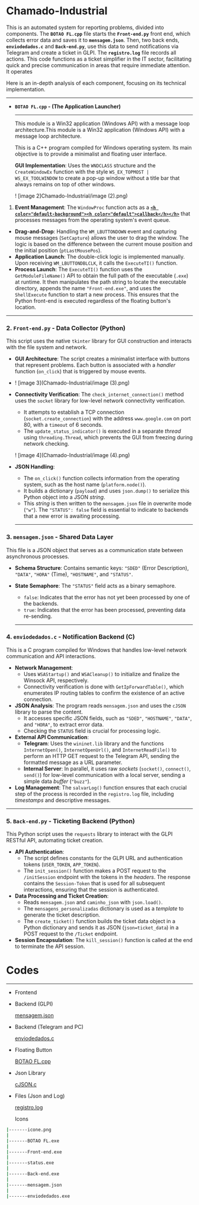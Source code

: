 # Chamado-Industrial
This is an automated system for reporting problems, divided into components. The **`BOTAO FL.cpp`** file starts the **`Front-end.py`** front end, which collects error data and saves it to **`mensagem.json`**. Then, two back ends, **`enviodedados.c`** and **`Back-end.py`**, use this data to send notifications via Telegram and create a ticket in GLPI. The **`registro.log`** file records all actions.
This code functions as a ticket simplifier in the IT sector, facilitating quick and precise communication in areas that require immediate attention. It operates

Here is an in-depth analysis of each component, focusing on its technical implementation.

---

- **`BOTAO FL.cpp` - (The Application Launcher)**
    
    ---
    
    <aside>
    
    This module is a Win32 application (Windows API) with a message loop architecture.This module is a Win32 application (Windows API) with a message loop architecture.
    
    </aside>
    
    This is a C++ program compiled for Windows operating system. Its main objective is to provide a minimalist and floating user interface.
    
    **GUI Implementation**: Uses the `WNDCLASS` structure and the `CreateWindowEx` function with the style `WS_EX_TOPMOST | WS_EX_TOOLWINDOW` to create a pop-up window without a title bar that always remains on top of other windows.
    
  ! [image 2]Chamado-Industrial/image (2).png)
    
1. **Event Management**: The `WindowProc` function acts as a [**`<h color="default-background"><h color="default">callback</h></h>`**](https://www.youtube.com/watch?v=gcE0Gx6TgT4) that processes messages from the operating system's event queue.
- **Drag-and-Drop**: Handling the `WM_LBUTTONDOWN` event and capturing mouse messages (`SetCapture`) allows the user to drag the window. The logic is based on the difference between the current mouse position and the initial position (`ptLastMousePos`).
- **Application Launch**: The double-click logic is implemented manually. Upon receiving `WM_LBUTTONDBLCLK`, it calls the `ExecuteTI()` function.
- **Process Launch**: The `ExecuteTI()` function uses the `GetModuleFileName()` API to obtain the full path of the executable (`.exe`) at runtime. It then manipulates the path string to locate the executable directory, appends the name `"Front-end.exe"`, and uses the `ShellExecute` function to start a new process. This ensures that the Python front-end is executed regardless of the floating button's location.

---

### **2. `Front-end.py` - Data Collector (Python)**

This script uses the native `tkinter` library for GUI construction and interacts with the file system and network.

- **GUI Architecture**: The script creates a minimalist interface with buttons that represent problems. Each button is associated with a *handler* function (`on_click`) that is triggered by mouse events.
- 
  ! [image 3](Chamado-Industrial/image (3).png)
  
- **Connectivity Verification**: The `check_internet_connection()` method uses the `socket` library for low-level network connectivity verification.
    - It attempts to establish a TCP connection (`socket.create_connection`) with the address `www.google.com` on port 80, with a `timeout` of 6 seconds.
    - The `update_status_indicator()` is executed in a separate *thread* using `threading.Thread`, which prevents the GUI from freezing during network checking.
    
    ! [image 4](Chamado-Industrial/image (4).png)
    
- **JSON Handling**:
    - The `on_click()` function collects information from the operating system, such as the host name (`platform.node()`).
    - It builds a dictionary (`payload`) and uses `json.dump()` to serialize this Python object into a JSON *string*.
    - This *string* is then written to the `mensagem.json` file in overwrite mode (`"w"`). The `"STATUS": false` field is essential to indicate to backends that a new error is awaiting processing.
    
    ---
    

### **3. `mensagem.json` - Shared Data Layer**

This file is a JSON object that serves as a communication state between asynchronous processes.

- **Schema Structure**: Contains semantic keys: `"SDED"` (Error Description), `"DATA"`, `"HORA"` (Time), `"HOSTNAME"`, and `"STATUS"`.
- **State Semaphore**: The `"STATUS"` field acts as a binary semaphore.
    - `false`: Indicates that the error has not yet been processed by one of the backends.
    - `true`: Indicates that the error has been processed, preventing data re-sending.
    
    ---
    

### **4. `enviodedados.c` - Notification Backend (C)**

This is a C program compiled for Windows that handles low-level network communication and API interactions.

- **Network Management**:
    - Uses `WSAStartup()` and `WSACleanup()` to initialize and finalize the Winsock API, respectively.
    - Connectivity verification is done with `GetIpForwardTable()`, which enumerates IP routing tables to confirm the existence of an active connection.
- **JSON Analysis**: The program reads `mensagem.json` and uses the `cJSON` library to parse the content.
    - It accesses specific JSON fields, such as `"SDED"`, `"HOSTNAME"`, `"DATA"`, and `"HORA"`, to extract error data.
    - Checking the `STATUS` field is crucial for processing logic.
- **External API Communication**:
    - **Telegram**: Uses the `wininet.lib` library and the functions `InternetOpen()`, `InternetOpenUrl()`, and `InternetReadFile()` to perform an HTTP GET request to the Telegram API, sending the formatted message as a URL parameter.
    - **Internal Server**: In parallel, it uses raw *sockets* (`socket()`, `connect()`, `send()`) for low-level communication with a local server, sending a simple data *buffer* (`"buzz"`).
- **Log Management**: The `salvarLog()` function ensures that each crucial step of the process is recorded in the `registro.log` file, including *timestamps* and descriptive messages.

---

### **5. `Back-end.py` - Ticketing Backend (Python)**

This Python script uses the `requests` library to interact with the GLPI RESTful API, automating ticket creation.

- **API Authentication**:
    - The script defines constants for the GLPI URL and authentication tokens (`USER_TOKEN`, `APP_TOKEN`).
    - The `init_session()` function makes a POST request to the `/initSession` endpoint with the tokens in the *headers*. The response contains the `Session-Token` that is used for all subsequent interactions, ensuring that the session is authenticated.
- **Data Processing and Ticket Creation**:
    - Reads `mensagem.json` and `caminho_json` with `json.load()`.
    - The `mensagens_personalizadas` dictionary is used as a *template* to generate the ticket description.
    - The `create_ticket()` function builds the ticket data object in a Python dictionary and sends it as JSON (`json=ticket_data`) in a POST request to the `/Ticket` endpoint.
- **Session Encapsulation**: The `kill_session()` function is called at the end to terminate the API session.

# Codes

---

- Frontend
- Backend (GLPI)
    
    [mensagem.json](attachment:8fe86fda-a0a2-487f-8da9-307205a26238:Back-end.py)
    
- Backend (Telegram and PC)
    
    [enviodedados.c](attachment:ef0912de-cea2-41d6-9918-c7bad1d924e7:enviodedados.c)
    
- Floating Button
    
    [BOTAO FL.cpp](attachment:72ad55f2-ea75-4a94-87b5-fc6caf89b6a0:BOTAO_FL.cpp)
    
- Json Library
    
    [cJSON.c](attachment:f468f78c-3477-4037-ac67-0be0d1075822:Front-end.py)
    
- Files (Json and Log)
    
    [registro.log](attachment:f484c312-b982-40b9-b810-518d983dc1b9:registro.log)
    
    Icons
    

```bash
|-------icone.png
|
|-------BOTAO FL.exe
|
|-------Front-end.exe
|
|-------status.exe
|
|-------Back-end.exe
|
|-------mensagem.json
|
|-------enviodedados.exe

```

